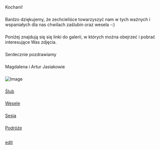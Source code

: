 Kochani! 
###
Bardzo dziękujemy, że zechcieliśce towarzyszyć nam w tych ważnych i wspaniałych dla nas chwilach zaślubin oraz wesela -:)
###
Poniżej znajdują się się linki do galerii, w których można obejrzeć i pobrać interesujące Was zdjęcia.
###
Serdecznie pozdrawiamy
###
Magdalena i Artur Jasiakowie
###
![Image](http://dagat.eu/download/am.jpeg)
###
[Ślub](https://drive.google.com/open?id=1A7qJXR4QJ5WgJVGvRVZniE17thpjf7mQ)
###
[Wesele](https://drive.google.com/open?id=1g6qSUsJuhxXFeKoEZbDNp-Zj450il6Nl)
###
[Sesja](https://drive.google.com/drive/folders/1nfKb-L8qjdTAyC2UObY1_2t33K1KosBL?usp=sharing)
###
[Podróże](https://drive.google.com/open?id=1wkPPJFeZubGbY1i-YJYPffLfj5ABVPga)
##
[edit](https://github.com/jasiakowie/galeria/edit/master/index.md) 
